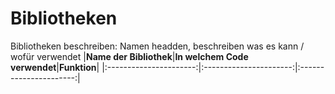 # Bibliotheken
Bibliotheken beschreiben: Namen headden, beschreiben was es kann / wofür verwendet
|**Name der Bibliothek**|**In welchem Code verwendet**|**Funktion**|
|:----------------------:|:----------------------:|:----------------------:|
